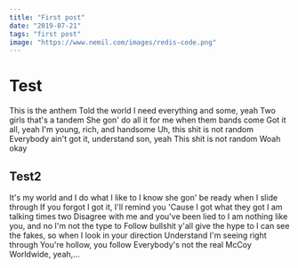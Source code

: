```yaml
---
title: "First post"
date: "2019-07-21"
tags: "first post"
image: "https://www.nemil.com/images/redis-code.png"
---
```


# Test 
This is the anthem
Told the world I need everything and some, yeah
Two girls that's a tandem
She gon' do all it for me when them bands come
Got it all, yeah I'm young, rich, and handsome
Uh, this shit is not random
Everybody ain't got it, understand son, yeah
This shit is not random
Woah okay
## Test2
It's my world and I do what I like to
I know she gon' be ready when I slide through
If you forgot I got it, I'll remind you
'Cause I got what they got I am talking times two
Disagree with me and you've been lied to
I am nothing like you, and no I'm not the type to
Follow bullshit y'all give the hype to
I can see the fakes, so when I look in your direction
Understand I'm seeing right through
You're hollow, you follow
Everybody's not the real McCoy
Worldwide, yeah,…